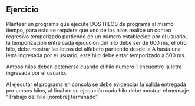 ## Ejercicio

Plantear un programa que ejecute DOS HILOS de programa al mismo tiempo, para esto se requiere que uno de los hilos realice un conteo regresivo temporizado partiendo de un número establecido por el usuario, la temporización entre cada ejecución del hilo debe ser de 600 ms, el otro hilo, debe mostrar las letras del alfabeto partiendo desde la A hasta una letra ingresada por el usuario, este hilo debe estar temporizado a 500 ms.

Ambos hilos deben detenerse cuando el hilo numero 1 encuentre la letra ingresada por el usuario.

Al ejecutar el programa en consola se debe evidenciar la salida entregada por ambos hilos, al final de su ejecución cada hilo debe mostrar el mensaje “Trabajo del hilo [nombre] terminado”.